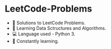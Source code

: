 # LeetCode-Problems

- 📁 Solutions to LeetCode Problems.
- 🌱 Learning Data Sctructures and Algorithms.
- 💻 Language used - Python 3.
- 🎉 Constantly learning.
